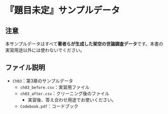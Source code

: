 # 『題目未定』サンプルデータ

## 注意

本サンプルデータはすべて**著者らが生成した架空の世論調査データ**です。本書の実習用途以外には使わないでください。

## ファイル説明

- `Ch03`：第3章のサンプルデータ
   - `ch03_before.csv`：実習用ファイル
   - `ch03_after.csv`：クリーニング後のファイル
      - 実習後、答え合わせ用途でお使いください。
   - `Codebook.pdf`：コードブック